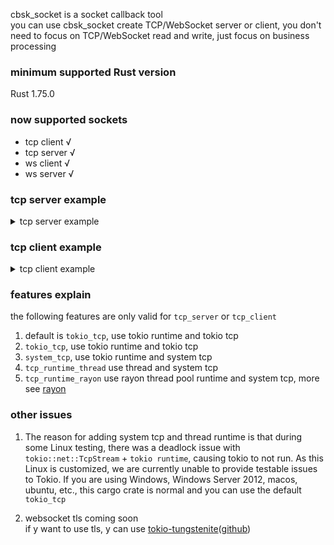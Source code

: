 cbsk_socket is a socket callback tool  
you can use cbsk_socket create TCP/WebSocket server or client, you don't need to focus on TCP/WebSocket read and write,
just focus on
business processing

### minimum supported Rust version

Rust 1.75.0

### now supported sockets

* tcp client √
* tcp server √
* ws client √
* ws server √

### tcp server example

<details>
<summary>tcp server example</summary>

Cargo.toml file:

```toml
fast_log = "1.6.16"
cbsk_base = { version = "0.1.8" }
cbsk_socket = { version = "0.6.1", features = ["tcp_server"] }
```

main.rs file:

```rust
use std::net::{IpAddr, SocketAddr};
use std::sync::Arc;
use cbsk_base::{log, tokio};
use cbsk_socket::tcp::server::callback::TcpServerCallBack;
use cbsk_socket::tcp::server::client::TcpServerClient;
use cbsk_socket::tcp::server::config::TcpServerConfig;
use cbsk_socket::tcp::server::TcpServer;
use cbsk_socket::tcp::write_trait::WriteTrait;

#[tokio::main]
async fn main() {
    // print log to console
    let fast_config = fast_log::config::Config::default().console();
    fast_log::init(fast_config).unwrap();

    // start tcp server
    let addr = SocketAddr::new(IpAddr::from([0, 0, 0, 0]), 8080);
    let tcp_config = TcpServerConfig::new("test".into(), addr, false);
    let tcp_server = TcpServer::new(tcp_config.into(), TcpServerBusiness {}.into());
    let handle = tcp_server.start::<1024>();

    // wait handle
    handle.await.unwrap();

    // wait log flush
    log::logger().flush();
}

/// you tcp server business
pub struct TcpServerBusiness {}

/// business callback
impl TcpServerCallBack for TcpServerBusiness {
    async fn recv(&self, bytes: Vec<u8>, client: Arc<TcpServerClient>) -> Vec<u8> {
        println!("{} read bytes [{bytes:?}]", client.log_head);

        // send bytes to tcp client
        client.send_bytes(b"hello world").await;
        client.send_text("hello world").await;
        client.send_json(&"hello world".to_string()).await;

        Vec::new()
    }
}
```

</details>

### tcp client example

<details>
<summary>tcp client example</summary>

Cargo.toml file:

```toml
fast_log = "1.6.16"
cbsk_base = { version = "0.1.8" }
cbsk_socket = { version = "0.6.1", features = ["tcp_client"] }
```

main.rs file:

```rust
use std::net::{IpAddr, SocketAddr};
use std::time::Duration;
use cbsk_base::{log, tokio};
use cbsk_socket::config::re_conn::SocketReConn;
use cbsk_socket::tcp::client::callback::TcpClientCallBack;
use cbsk_socket::tcp::client::config::TcpClientConfig;
use cbsk_socket::tcp::client::TcpClient;
use cbsk_socket::tcp::write_trait::WriteTrait;

#[tokio::main]
async fn main() {
    // print log to console
    let fast_config = fast_log::config::Config::default().console();
    fast_log::init(fast_config).unwrap();

    // start tcp client
    let addr = SocketAddr::new(IpAddr::from([127, 0, 0, 1]), 8080);
    let tcp_config = TcpClientConfig::new("test".into(), addr, SocketReConn::enable(Duration::from_secs(3)));
    let tcp_client = TcpClient::new(tcp_config.into(), TcpClientBusiness {}.into());
    let read_handle = tcp_client.start::<1024>();

    // if tcp server connect success, send bytes to tcp server
    let write_handle = tokio::spawn(async move {
        loop {
            if tcp_client.is_connected() {
                tcp_client.send_bytes(b"hello world").await;
                tcp_client.send_text("hello world").await;
                tcp_client.send_json(&"hello world".to_string()).await;
            }

            tokio::time::sleep(Duration::from_secs(3)).await;
        }
    });

    // wait handle
    read_handle.await.unwrap();
    write_handle.await.unwrap();

    // wait log flush
    log::logger().flush();
}

/// you tcp client business
pub struct TcpClientBusiness {}

/// business callback
impl TcpClientCallBack for TcpClientBusiness {
    async fn recv(&self, bytes: Vec<u8>) -> Vec<u8> {
        println!("read bytes [{bytes:?}]");

        Vec::new()
    }
}
```

</details>

### features explain

the following features are only valid for `tcp_server` or `tcp_client`

1. default is `tokio_tcp`, use tokio runtime and tokio tcp
2. `tokio_tcp`, use tokio runtime and tokio tcp
3. `system_tcp`, use tokio runtime and system tcp
4. `tcp_runtime_thread` use thread and system tcp
5. `tcp_runtime_rayon` use rayon thread pool runtime and system tcp, more see [rayon](https://crates.io/crates/rayon)

### other issues

1. The reason for adding system tcp and thread runtime is that during some Linux testing, there was a deadlock issue
   with `tokio::net::TcpStream` + `tokio runtime`, causing tokio to not run. As this Linux is customized, we are
   currently
   unable to provide testable issues to Tokio. If you are using Windows, Windows Server 2012, macos, ubuntu, etc., this
   cargo crate is normal and you can use the default `tokio_tcp`

2. websocket tls coming soon  
   if y want to use tls, y can
   use [tokio-tungstenite](https://crates.io/crates/tokio-tungstenite)([github](https://github.com/snapview/tokio-tungstenite))
